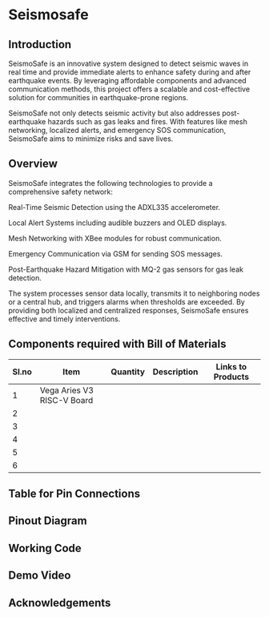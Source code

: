 # Seismosafe

## Introduction
SeismoSafe is an innovative system designed to detect seismic waves in real time and provide immediate alerts to enhance safety during and after earthquake events. By leveraging affordable components and advanced communication methods, this project offers a scalable and cost-effective solution for communities in earthquake-prone regions.

SeismoSafe not only detects seismic activity but also addresses post-earthquake hazards such as gas leaks and fires. With features like mesh networking, localized alerts, and emergency SOS communication, SeismoSafe aims to minimize risks and save lives.
## Overview
SeismoSafe integrates the following technologies to provide a comprehensive safety network:

Real-Time Seismic Detection using the ADXL335 accelerometer.

Local Alert Systems including audible buzzers and OLED displays.

Mesh Networking with XBee modules for robust communication.

Emergency Communication via GSM for sending SOS messages.

Post-Earthquake Hazard Mitigation with MQ-2 gas sensors for gas leak detection.

The system processes sensor data locally, transmits it to neighboring nodes or a central hub, and triggers alarms when thresholds are exceeded. By providing both localized and centralized responses, SeismoSafe ensures effective and timely interventions.
## Components required with Bill of Materials

|Sl.no|Item|Quantity|Description|Links to Products|
|-----|----|--------|-----------|-----------------|
|1    |Vega Aries V3 RISC-V Board||||
|2    |||||
|3    |||||
|4    |||||
|5    |||||
|6    |||||

## Table for Pin Connections

## Pinout Diagram

## Working Code

## Demo Video

## Acknowledgements



